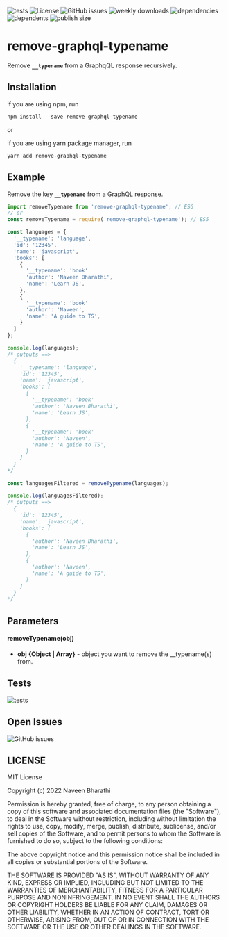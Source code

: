 ![tests](https://github.com/remove-graphql-typename/workflows/tests/badge.svg?event=push) ![License](https://badgen.net/npm/license/@naveen-bharathi%2Fremove-graphql-typename?color=blue) ![GitHub issues](https://img.shields.io/github/issues/remove-graphql-typename) ![weekly downloads](https://badgen.net/npm/dw/@naveen-bharathi%2Fremove-graphql-typename?color=blue&icon=npm) ![dependencies](https://badgen.net/david/dep/remove-graphql-typename?color=green) ![dependents](https://badgen.net/npm/dependents/@naveen-bharathi%2Fremove-graphql-typename?color=green) ![publish size](https://badgen.net/bundlephobia/minzip/remove-graphql-typename?color=blue)


# remove-graphql-typename

Remove **`__typename`** from a GraphqQL response recursively.

## Installation

if you are using npm, run
```
npm install --save remove-graphql-typename
```

or

if you are using yarn package manager, run
```
yarn add remove-graphql-typename
```

## Example

Remove the key **`__typename`** from a GraphQL response.

```javascript
import removeTypename from 'remove-graphql-typename'; // ES6
// or
const removeTypename = require('remove-graphql-typename'); // ES5

const languages = {
  '__typename': 'language',
  'id': '12345',
  'name': 'javascript',
  'books': [
    {
      '__typename': 'book'
      'author': 'Naveen Bharathi',
      'name': 'Learn JS',
    },
    {
      '__typename': 'book'
      'author': 'Naveen',
      'name': 'A guide to TS',
    }
  ]
};

console.log(languages);
/* outputs ==>  
  {
    '__typename': 'language',
    'id': '12345',
    'name': 'javascript',
    'books': [
      {
        '__typename': 'book'
        'author': 'Naveen Bharathi',
        'name': 'Learn JS',
      },
      {
        '__typename': 'book'
        'author': 'Naveen',
        'name': 'A guide to TS',
      }
    ]
  }
*/

const languagesFiltered = removeTypename(languages);

console.log(languagesFiltered);
/* outputs ==>  
  {
    'id': '12345',
    'name': 'javascript',
    'books': [
      {
        'author': 'Naveen Bharathi',
        'name': 'Learn JS',
      },
      {
        'author': 'Naveen',
        'name': 'A guide to TS',
      }
    ]
  }
*/
```

## Parameters

#### removeTypename(obj)
- **obj** **{Object | Array}** - object you want to remove the __typename(s) from.


## Tests

![tests](https://github.com/remove-graphql-typename/workflows/tests/badge.svg?event=push)


## Open Issues

![GitHub issues](https://img.shields.io/github/issues/remove-graphql-typename)


## LICENSE

MIT License

Copyright (c) 2022 Naveen Bharathi

Permission is hereby granted, free of charge, to any person obtaining a copy
of this software and associated documentation files (the "Software"), to deal
in the Software without restriction, including without limitation the rights
to use, copy, modify, merge, publish, distribute, sublicense, and/or sell
copies of the Software, and to permit persons to whom the Software is
furnished to do so, subject to the following conditions:

The above copyright notice and this permission notice shall be included in all
copies or substantial portions of the Software.

THE SOFTWARE IS PROVIDED "AS IS", WITHOUT WARRANTY OF ANY KIND, EXPRESS OR
IMPLIED, INCLUDING BUT NOT LIMITED TO THE WARRANTIES OF MERCHANTABILITY,
FITNESS FOR A PARTICULAR PURPOSE AND NONINFRINGEMENT. IN NO EVENT SHALL THE
AUTHORS OR COPYRIGHT HOLDERS BE LIABLE FOR ANY CLAIM, DAMAGES OR OTHER
LIABILITY, WHETHER IN AN ACTION OF CONTRACT, TORT OR OTHERWISE, ARISING FROM,
OUT OF OR IN CONNECTION WITH THE SOFTWARE OR THE USE OR OTHER DEALINGS IN THE
SOFTWARE.
